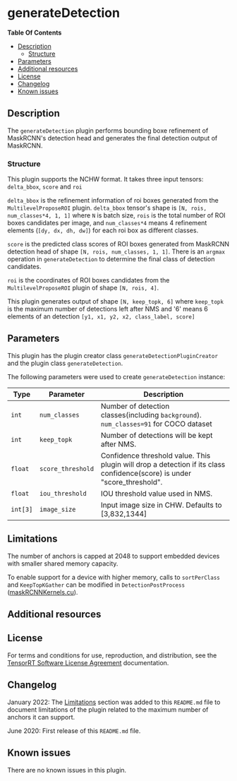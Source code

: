 # generateDetection

**Table Of Contents**
- [Description](#description)
    * [Structure](#structure)
- [Parameters](#parameters)
- [Additional resources](#additional-resources)
- [License](#license)
- [Changelog](#changelog)
- [Known issues](#known-issues)

## Description

The `generateDetection` plugin performs bounding boxe refinement of MaskRCNN's detection head and generates the final detection output of MaskRCNN.   


### Structure

This plugin supports the NCHW format. It takes three input tensors: `delta_bbox`, `score` and `roi`

`delta_bbox` is the refinement information of roi boxes generated from the `MultilevelProposeROI` plugin. `delta_bbox` tensor's shape is `[N, rois, num_classes*4, 1, 1]` where `N` is batch size,
`rois` is the total number of ROI boxes candidates per image, and `num_classes*4` means 4 refinement elements (`[dy, dx, dh, dw]`) for each roi box as different classes.

`score` is the predicted class scores of ROI boxes generated from MaskRCNN detection head of shape `[N, rois, num_classes, 1, 1]`. There is an `argmax` operation in `generateDetection` to determine the final class of detection
candidates.   

`roi` is the coordinates of ROI boxes candidates from the `MultilevelProposeROI` plugin of shape `[N, rois, 4]`. 

This plugin generates output of shape `[N, keep_topk, 6]` where `keep_topk` is the maximum number of detections left after NMS and '6' means 6 elements of an detection `[y1, x1, y2, x2,
class_label, score]`

## Parameters

This plugin has the plugin creator class `generateDetectionPluginCreator` and the plugin class `generateDetection`.
  
The following parameters were used to create `generateDetection` instance:

| Type               | Parameter                          | Description
|--------------------|------------------------------------|--------------------------------------------------------
|`int`               |`num_classes`                       |Number of detection classes(including `background`). `num_classes=91` for COCO dataset
|`int`               |`keep_topk`                         |Number of detections will be kept after NMS.  
|`float`             |`score_threshold`                   |Confidence threshold value. This plugin will drop a detection if its class confidence(score) is under "score_threshold". 
|`float`             |`iou_threshold`                     |IOU threshold value used in NMS.
|`int[3]`            |`image_size`                        |Input image size in CHW. Defaults to [3,832,1344]

## Limitations

The number of anchors is capped at 2048 to support embedded devices with smaller shared memory capacity.

To enable support for a device with higher memory, calls to `sortPerClass` and `KeepTopKGather` can be modified in `DetectionPostProcess` ([maskRCNNKernels.cu](https://github.com/NVIDIA/TensorRT/blob/main/plugin/common/kernels/maskRCNNKernels.cu)).

## Additional resources



## License

For terms and conditions for use, reproduction, and distribution, see the [TensorRT Software License Agreement](https://docs.nvidia.com/deeplearning/sdk/tensorrt-sla/index.html) 
documentation.


## Changelog

January 2022: The [Limitations](#limitations) section was added to this `README.md` file to document limitations of the plugin related to the maximum number of anchors it can support. 

June 2020: First release of this `README.md` file.


## Known issues

There are no known issues in this plugin.
